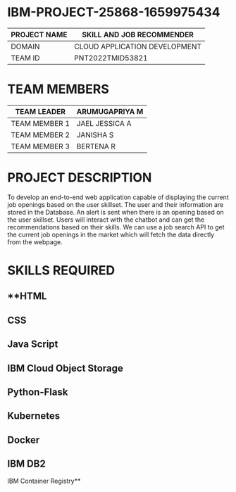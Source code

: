 # IBM-PROJECT-25868-1659975434
 
|  PROJECT NAME |  SKILL AND JOB RECOMMENDER     |
| ------------- | -------------------------------|
| DOMAIN        |  CLOUD APPLICATION DEVELOPMENT |
| TEAM ID       |  PNT2022TMID53821              |

# TEAM MEMBERS 

|  TEAM LEADER     |	 ARUMUGAPRIYA M     |
|----------------  |--------------------- |
|  TEAM MEMBER 1   |  JAEL JESSICA A      |
|  TEAM MEMBER 2	 |  JANISHA S           |
|  TEAM MEMBER 3	 |  BERTENA R           |

# PROJECT DESCRIPTION
To develop an end-to-end web application capable of displaying the current job openings based on the user skillset. The user and their information are stored in the Database. An alert is sent when there is an opening based on the user skillset. Users will interact with the chatbot and can get the recommendations based on their skills. We can use a job search API to get the current job openings in the market which will fetch the data directly from the webpage.

# SKILLS REQUIRED
**HTML
------------------------
CSS
------------------------
Java Script
------------------------
IBM Cloud Object Storage
------------------------
Python-Flask 
------------------------
Kubernetes 
------------------------
Docker
------------------------
IBM DB2 
------------------------
IBM Container Registry**
